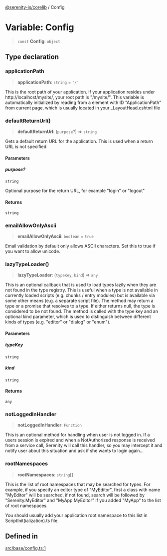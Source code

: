 [@serenity-is/corelib](../README.md) / Config

# Variable: Config

> `const` **Config**: `object`

## Type declaration

### applicationPath

> **applicationPath**: `string` = `'/'`

This is the root path of your application. If your application resides under http://localhost/mysite/,
your root path is "/mysite/". This variable is automatically initialized by reading from a <link> element
with ID "ApplicationPath" from current page, which is usually located in your _LayoutHead.cshtml file

### defaultReturnUrl()

> **defaultReturnUrl**: (`purpose`?) => `string`

Gets a default return URL for the application. This is used when a return URL is not specified

#### Parameters

##### purpose?

`string`

Optional purpose for the return URL, for example "login" or "logout"

#### Returns

`string`

### emailAllowOnlyAscii

> **emailAllowOnlyAscii**: `boolean` = `true`

Email validation by default only allows ASCII characters. Set this to true if you want to allow unicode.

### lazyTypeLoader()

> **lazyTypeLoader**: (`typeKey`, `kind`) => `any`

This is an optional callback that is used to load types lazily when they are not found in the
type registry. This is useful when a type is not available in currently loaded scripts 
(e.g. chunks / entry modules) but is available via some other means (e.g. a separate script file).
The method may return a type or a promise that resolves to a type. If either returns null, 
the type is considered to be not found.
The method is called with the type key and an optional kind parameter, which is used to distinguish
between different kinds of types (e.g. "editor" or "dialog" or "enum").

#### Parameters

##### typeKey

`string`

##### kind

`string`

#### Returns

`any`

### notLoggedInHandler

> **notLoggedInHandler**: `Function`

This is an optional method for handling when user is not logged in. If a users session is expired 
and when a NotAuthorized response is received from a service call, Serenity will call this handler, so
you may intercept it and notify user about this situation and ask if she wants to login again...

### rootNamespaces

> **rootNamespaces**: `string`[]

This is the list of root namespaces that may be searched for types. For example, if you specify an editor type
of "MyEditor", first a class with name "MyEditor" will be searched, if not found, search will be followed by
"Serenity.MyEditor" and "MyApp.MyEditor" if you added "MyApp" to the list of root namespaces.

You should usually add your application root namespace to this list in ScriptInit(ialization).ts file.

## Defined in

[src/base/config.ts:1](https://github.com/serenity-is/serenity/blob/master/packages/corelib/src/base/config.ts#L1)
